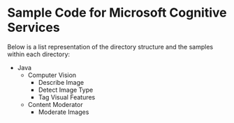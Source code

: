 # Sample Code for Microsoft Cognitive Services

Below is a list representation of the directory structure and the samples within each directory:
- Java
    - Computer Vision
        - Describe Image
        - Detect Image Type
        - Tag Visual Features
    - Content Moderator
        - Moderate Images
